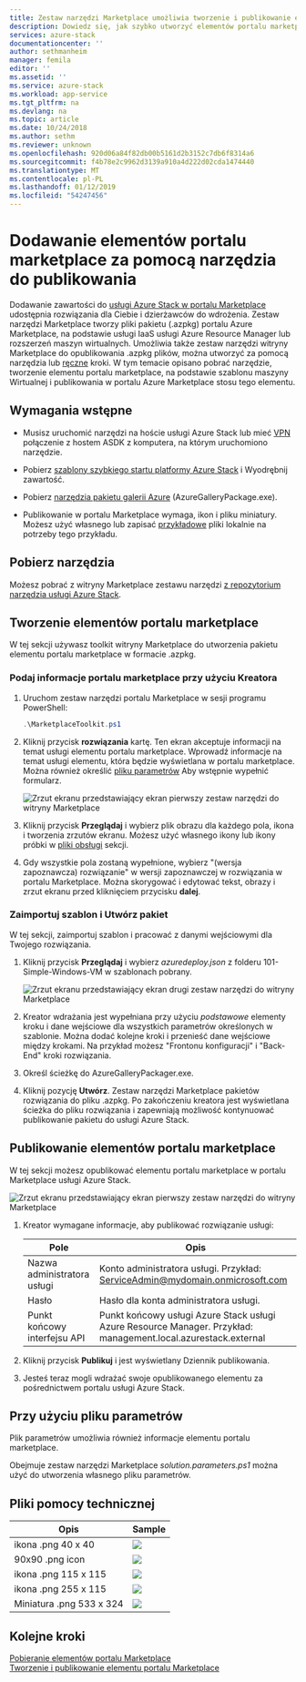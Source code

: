 ```yaml
---
title: Zestaw narzędzi Marketplace umożliwia tworzenie i publikowanie elementów portalu marketplace | Dokumentacja firmy Microsoft
description: Dowiedz się, jak szybko utworzyć elementów portalu marketplace przy użyciu publikowania Toolkit
services: azure-stack
documentationcenter: ''
author: sethmanheim
manager: femila
editor: ''
ms.assetid: ''
ms.service: azure-stack
ms.workload: app-service
ms.tgt_pltfrm: na
ms.devlang: na
ms.topic: article
ms.date: 10/24/2018
ms.author: sethm
ms.reviewer: unknown
ms.openlocfilehash: 920d06a84f82db00b5161d2b3152c7db6f8314a6
ms.sourcegitcommit: f4b78e2c9962d3139a910a4d222d02cda1474440
ms.translationtype: MT
ms.contentlocale: pl-PL
ms.lasthandoff: 01/12/2019
ms.locfileid: "54247456"
---
```

#  <a name="add-marketplace-items-using-publishing-tool"></a>Dodawanie elementów portalu marketplace za pomocą narzędzia do publikowania

Dodawanie zawartości do [usługi Azure Stack w portalu Marketplace](azure-stack-marketplace.md) udostępnia rozwiązania dla Ciebie i dzierżawców do wdrożenia. Zestaw narzędzi Marketplace tworzy pliki pakietu (.azpkg) portalu Azure Marketplace, na podstawie usługi IaaS usługi Azure Resource Manager lub rozszerzeń maszyn wirtualnych. Umożliwia także zestaw narzędzi witryny Marketplace do opublikowania .azpkg plików, można utworzyć za pomocą narzędzia lub [ręczne](azure-stack-create-and-publish-marketplace-item.md) kroki. W tym temacie opisano pobrać narzędzie, tworzenie elementu portalu marketplace, na podstawie szablonu maszyny Wirtualnej i publikowania w portalu Azure Marketplace stosu tego elementu.     

## <a name="prerequisites"></a>Wymagania wstępne

 - Musisz uruchomić narzędzi na hoście usługi Azure Stack lub mieć [VPN](./asdk/asdk-connect.md#connect-with-vpn) połączenie z hostem ASDK z komputera, na którym uruchomiono narzędzie.

 - Pobierz [szablony szybkiego startu platformy Azure Stack](https://github.com/Azure/AzureStack-QuickStart-Templates/archive/master.zip) i Wyodrębnij zawartość.

 - Pobierz [narzędzia pakietu galerii Azure](https://aka.ms/azurestackmarketplaceitem) (AzureGalleryPackage.exe). 

 - Publikowanie w portalu Marketplace wymaga, ikon i pliku miniatury. Możesz użyć własnego lub zapisać [przykładowe](azure-stack-marketplace-publisher.md#support-files) pliki lokalnie na potrzeby tego przykładu.

## <a name="download-the-tool"></a>Pobierz narzędzia

Możesz pobrać z witryny Marketplace zestawu narzędzi [z repozytorium narzędzia usługi Azure Stack](azure-stack-powershell-download.md).

##  <a name="create-marketplace-items"></a>Tworzenie elementów portalu marketplace

W tej sekcji używasz toolkit witryny Marketplace do utworzenia pakietu elementu portalu marketplace w formacie .azpkg.  

### <a name="provide-marketplace-information-with-wizard"></a>Podaj informacje portalu marketplace przy użyciu Kreatora

1. Uruchom zestaw narzędzi portalu Marketplace w sesji programu PowerShell:
   ```PowerShell
   .\MarketplaceToolkit.ps1
   ```

2. Kliknij przycisk **rozwiązania** kartę. Ten ekran akceptuje informacji na temat usługi elementu portalu marketplace. Wprowadź informacje na temat usługi elementu, która będzie wyświetlana w portalu marketplace. Można również określić [pliku parametrów](azure-stack-marketplace-publisher.md#use-a-parameters-file) Aby wstępnie wypełnić formularz.  
    
    ![Zrzut ekranu przedstawiający ekran pierwszy zestaw narzędzi do witryny Marketplace](./media/azure-stack-marketplace-publisher/image7.png)
3. Kliknij przycisk **Przeglądaj** i wybierz plik obrazu dla każdego pola, ikona i tworzenia zrzutów ekranu. Możesz użyć własnego ikony lub ikony próbki w [pliki obsługi](azure-stack-marketplace-publisher.md#support-files) sekcji.
4. Gdy wszystkie pola zostaną wypełnione, wybierz "(wersja zapoznawcza) rozwiązanie" w wersji zapoznawczej w rozwiązania w portalu Marketplace. Można skorygować i edytować tekst, obrazy i zrzut ekranu przed kliknięciem przycisku **dalej**.  

### <a name="import-template-and-create-package"></a>Zaimportuj szablon i Utwórz pakiet

W tej sekcji, zaimportuj szablon i pracować z danymi wejściowymi dla Twojego rozwiązania.

1.  Kliknij przycisk **Przeglądaj** i wybierz *azuredeploy.json* z folderu 101-Simple-Windows-VM w szablonach pobrany.

    ![Zrzut ekranu przedstawiający ekran drugi zestaw narzędzi do witryny Marketplace](./media/azure-stack-marketplace-publisher/image8.png)
2.  Kreator wdrażania jest wypełniana przy użyciu *podstawowe* elementy kroku i dane wejściowe dla wszystkich parametrów określonych w szablonie. Można dodać kolejne kroki i przenieść dane wejściowe między krokami. Na przykład możesz "Frontonu konfiguracji" i "Back-End" kroki rozwiązania.
3.  Określ ścieżkę do AzureGalleryPackager.exe.  
4.  Kliknij pozycję **Utwórz**. Zestaw narzędzi Marketplace pakietów rozwiązania do pliku .azpkg. Po zakończeniu kreatora jest wyświetlana ścieżka do pliku rozwiązania i zapewniają możliwość kontynuować publikowanie pakietu do usługi Azure Stack.

## <a name="publish-marketplace-items"></a>Publikowanie elementów portalu marketplace

W tej sekcji możesz opublikować elementu portalu marketplace w portalu Marketplace usługi Azure Stack.

![Zrzut ekranu przedstawiający ekran pierwszy zestaw narzędzi do witryny Marketplace](./media/azure-stack-marketplace-publisher/image9.png)

1.  Kreator wymagane informacje, aby publikować rozwiązanie usługi:
    
    |Pole|Opis|
    |-----|-----|
    | Nazwa administratora usługi | Konto administratora usługi.  Przykład: ServiceAdmin@mydomain.onmicrosoft.com |
    | Hasło | Hasło dla konta administratora usługi. |
    | Punkt końcowy interfejsu API | Punkt końcowy usługi Azure Stack usługi Azure Resource Manager. Przykład: management.local.azurestack.external |
2.  Kliknij przycisk **Publikuj** i jest wyświetlany Dziennik publikowania.
3.  Jesteś teraz mogli wdrażać swoje opublikowanego elementu za pośrednictwem portalu usługi Azure Stack.

## <a name="use-a-parameters-file"></a>Przy użyciu pliku parametrów

Plik parametrów umożliwia również informacje elementu portalu marketplace.  

Obejmuje zestaw narzędzi Marketplace *solution.parameters.ps1* można użyć do utworzenia własnego pliku parametrów.

## <a name="support-files"></a>Pliki pomocy technicznej

| Opis | Sample |
| ----- | ----- |
| ikona .png 40 x 40 | ![](./media/azure-stack-marketplace-publisher/image1.png) |
| 90x90 .png icon | ![](./media/azure-stack-marketplace-publisher/image2.png) |
| ikona .png 115 x 115 | ![](./media/azure-stack-marketplace-publisher/image3.png) |
| ikona .png 255 x 115 | ![](./media/azure-stack-marketplace-publisher/image4.png) |
| Miniatura .png 533 x 324 | ![](./media/azure-stack-marketplace-publisher/image5.png) |

## <a name="next-steps"></a>Kolejne kroki

[Pobieranie elementów portalu Marketplace](azure-stack-download-azure-marketplace-item.md)  
[Tworzenie i publikowanie elementu portalu Marketplace](azure-stack-create-and-publish-marketplace-item.md)